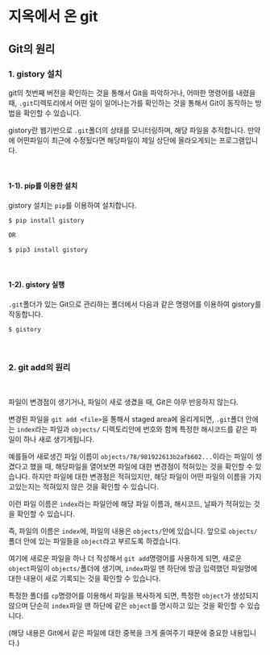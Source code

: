 # 지옥에서 온 git



## Git의 원리



### 1. gistory 설치

git의 첫번째 버전을 확인하는 것을 통해서 Git을 파악하거나, 어떠한 명령어를 내렸을 때, `.git`디렉토리에서 어떤 일이 일어나는가를 확인하는 것을 통해서 Git이 동작하는 방법을 확인할 수 있습니다.



gistory란 웹기반으로  `.git`폴더의 상태를 모니터링하며, 해당 파일을 추적합니다. 만약에 어떤파일이 최근에 수정됬다면 해당파일이 제일 상단에 올라오게되는 프로그램입니다.    

​    

#### 1-1). pip를 이용한 설치

gistory 설치는 `pip`를 이용하여 설치합니다.

``` bash
$ pip install gistory

OR

$ pip3 install gistory
```

​        

#### 1-2). gistory 실행

`.git`폴더가 있는 Git으로 관리하는 폴더에서 다음과 같은 명령어를 이용하여 gistory를 작동합니다.



```bash
$ gistory
```

​    

### 2. git add의 원리

​    

파일이 변경점이 생기거나, 파일이 새로 생겼을 때, Git은 아무 반응하지 않는다. 

변경된 파일을 `git add <file>`을 통해서 staged area에 올리게되면, `.git`폴더 안에는 `index`라는 파일과 `objects/` 디렉토리안에 번호와 함께 특정한 해시코드를 같은 파일이 하나 새로 생기게됩니다.

예를들어 새로생긴 파일 이름이 `objects/78/981922613b2afb602...`이라는 파일이 생겼다고 했을 때, 해당파일을 열어보면 파일에 대한 변경점이 적혀있는 것을 확인할 수 있습니다. 하지만 파일에 대한 변경점은 적혀있지만, 해당 파일이 어떤 파일의 이름을 가지고있는지는 적혀있지 않은 것을 확인할 수 있습니다.



이런 파일 이름은 `index`라는 파일안에 해당 파일 이름과, 해시코드, 날짜가 적혀있는 것을 확인할 수 있습니다.



즉, 파일의 이름은 `index`에, 파일의 내용은 `objects/`안에 있습니다. 앞으로 `objects/`폴더 안에 있는 파일들을 `object`라고 부르도록 하겠습니다.



여기에 새로운 파일을 하나 더 작성해서 `git add`명령어를 사용하게 되면, 새로운 `object`파일이 `objects/`폴더에 생기며, `index`파일 맨 하단에 방금 입력했던 파일명에 대한 내용이 새로 기록되는 것을 확인할 수 있습니다.



특정한 폴더를 `cp`명령어를 이용해서 파일을 복사하게 되면, 특정한 `object`가 생성되지 않으며 단순히 `index`파일 맨 하단에 같은 `object`를 명시하고 있는 것을 확인할 수 있습니다.

(해당 내용은 Git에서 같은 파일에 대한 중복을 크게 줄여주기 때문에 중요한 내용입니다.)